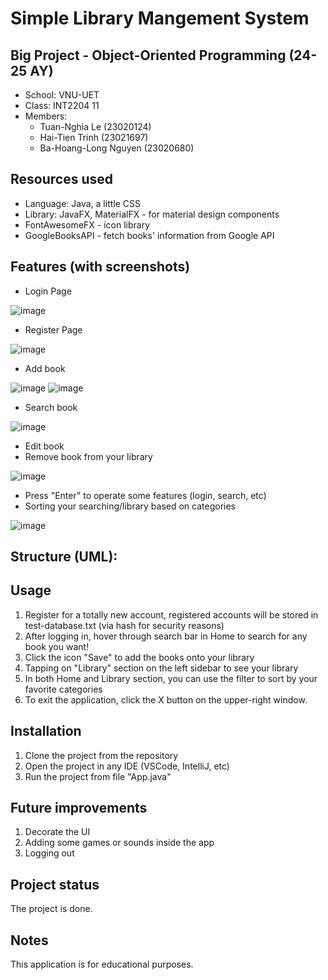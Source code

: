 # Simple Library Mangement System
## Big Project - Object-Oriented Programming (24-25 AY)
- School: VNU-UET
- Class: INT2204 11
- Members:
  + Tuan-Nghia Le (23020124)
  + Hai-Tien Trinh (23021697)
  + Ba-Hoang-Long Nguyen (23020680)
## Resources used
- Language: Java, a little CSS
- Library: JavaFX, MaterialFX - for material design components
- FontAwesomeFX - icon library
- GoogleBooksAPI - fetch books' information from Google API
## Features (with screenshots)
- Login Page
  
![image](https://github.com/user-attachments/assets/67fcd6b5-ea85-404e-a992-734dacf64db2)
- Register Page

![image](https://github.com/user-attachments/assets/fc38610e-69ec-46cb-93f1-5c8a1d01c2f3)
- Add book

![image](https://github.com/user-attachments/assets/af44415f-55b2-42b2-bdaf-7d10b8cf2bb0)
![image](https://github.com/user-attachments/assets/12ba0f89-d374-480b-86c6-6c85fa422271)

- Search book

![image](https://github.com/user-attachments/assets/a3a2293b-3398-42c1-98b8-6c85b1b14b96)
- Edit book
- Remove book from your library

![image](https://github.com/user-attachments/assets/7b61be2c-303e-4e7d-94a5-d7cb88488069)

- Press "Enter" to operate some features (login, search, etc)
- Sorting your searching/library based on categories

![image](https://github.com/user-attachments/assets/ab7536a3-4a21-4ebd-9d3c-4c5f6dff079e)

## Structure (UML):

## Usage
1. Register for a totally new account, registered accounts will be stored in test-database.txt (via hash for security reasons)
2. After logging in, hover through search bar in Home to search for any book you want!
3. Click the icon "Save" to add the books onto your library
4. Tapping on "Library" section on the left sidebar to see your library
5. In both Home and Library section, you can use the filter to sort by your favorite categories
6. To exit the application, click the X button on the upper-right window.
## Installation
1. Clone the project from the repository
2. Open the project in any IDE (VSCode, IntelliJ, etc)
3. Run the project from file "App.java"

## Future improvements
1. Decorate the UI
2. Adding some games or sounds inside the app
3. Logging out
## Project status
The project is done.
## Notes
This application is for educational purposes.
